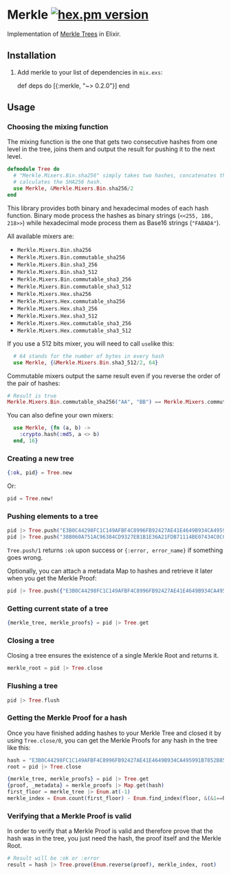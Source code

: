 # Merkle [![hex.pm version](https://img.shields.io/hexpm/v/merkle.svg?style=flat)](https://hex.pm/packages/merkle)

Implementation of [Merkle Trees](https://en.wikipedia.org/wiki/Merkle_tree) in Elixir.

## Installation

  1. Add merkle to your list of dependencies in `mix.exs`:

        def deps do
          [{:merkle, "~> 0.2.0"}]
        end

## Usage

### Choosing the mixing function
The mixing function is the one that gets two consecutive hashes from one level in the tree, joins them and output the result for pushing it to the next level.

```elixir
defmodule Tree do
  # "Merkle.Mixers.Bin.sha256" simply takes two hashes, concatenates them and
  # calculates the SHA256 hash.
  use Merkle, &Merkle.Mixers.Bin.sha256/2
end
```

This library provides both binary and hexadecimal modes of each hash function. Binary mode process the hashes as binary strings (`<<255, 186, 218>>`) while hexadecimal mode process them as Base16 strings (`"FABADA"`).

All available mixers are:
* `Merkle.Mixers.Bin.sha256`
* `Merkle.Mixers.Bin.commutable_sha256`
* `Merkle.Mixers.Bin.sha3_256`
* `Merkle.Mixers.Bin.sha3_512`
* `Merkle.Mixers.Bin.commutable_sha3_256`
* `Merkle.Mixers.Bin.commutable_sha3_512`
* `Merkle.Mixers.Hex.sha256`
* `Merkle.Mixers.Hex.commutable_sha256`
* `Merkle.Mixers.Hex.sha3_256`
* `Merkle.Mixers.Hex.sha3_512`
* `Merkle.Mixers.Hex.commutable_sha3_256`
* `Merkle.Mixers.Hex.commutable_sha3_512`

If you use a 512 bits mixer, you will need to call `use`like this:
```elixir
  # 64 stands for the number of bytes in every hash
  use Merkle, {&Merkle.Mixers.Bin.sha3_512/2, 64}
```

Commutable mixers output the same result even if you reverse the order of the pair of hashes:
```elixir
# Result is true
Merkle.Mixers.Bin.commutable_sha256("AA", "BB") == Merkle.Mixers.commutable_sha256("BB", "AA")
```

You can also define your own mixers:
```elixir
  use Merkle, {fn (a, b) ->
    :crypto.hash(:md5, a <> b)
  end, 16}
```

### Creating a new tree
```elixir
{:ok, pid} = Tree.new
```
Or:
```elixir
pid = Tree.new!
```

### Pushing elements to a tree
```elixir
pid |> Tree.push("E3B0C44298FC1C149AFBF4C8996FB92427AE41E4649B934CA495991B7852B855")
pid |> Tree.push("38B060A751AC96384CD9327EB1B1E36A21FDB71114BE07434C0CC7BF63F6E1DA")
```
`Tree.push/1` returns `:ok` upon success or `{:error, error_name}` if something goes wrong.

Optionally, you can attach a metadata Map to hashes and retrieve it later when you get the Merkle Proof:
```elixir
pid |> Tree.push({"E3B0C44298FC1C149AFBF4C8996FB92427AE41E4649B934CA495991B7852B855", %{foo: "bar"}})
```

### Getting current state of a tree
```elixir
{merkle_tree, merkle_proofs} = pid |> Tree.get
```

### Closing a tree
Closing a tree ensures the existence of a single Merkle Root and returns it.
```elixir
merkle_root = pid |> Tree.close
```

### Flushing a tree
```elixir
pid |> Tree.flush
```

### Getting the Merkle Proof for a hash
Once you have finished adding hashes to your Merkle Tree and closed it by using `Tree.close/0`, you can get the Merkle Proofs for any hash in the tree like this:
```elixir
hash = "E3B0C44298FC1C149AFBF4C8996FB92427AE41E4649B934CA495991B7852B855"
root = pid |> Tree.close

{merkle_tree, merkle_proofs} = pid |> Tree.get
{proof, _metadata} = merkle_proofs |> Map.get(hash)
first_floor = merkle_tree |> Enum.at(-1)
merkle_index = Enum.count(first_floor) - Enum.find_index(floor, &(&1==hash)) - 1
```

### Verifying that a Merkle Proof is valid
In order to verify that a Merkle Proof is valid and therefore prove that the hash was in the tree, you just need the hash, the proof itself and the Merkle Root.
```elixir
# Result will be :ok or :error
result = hash |> Tree.prove(Enum.reverse(proof), merkle_index, root)
```
